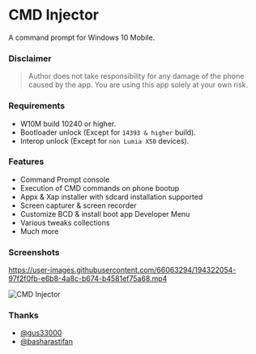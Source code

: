 # CMD Injector
A command prompt for Windows 10 Mobile.


### Disclaimer
> Author does not take responsibility for any damage of the phone caused by the app. You are using this app solely at your own risk.


### Requirements
* W10M build 10240 or higher.
* Bootloader unlock (Except for `14393 & higher` build).
* Interop unlock (Except for `non Lumia X50` devices).


### Features
* Command Prompt console
* Execution of CMD commands on phone bootup
* Appx & Xap installer with sdcard installation supported
* Screen capturer & screen recorder
* Customize BCD & install boot app Developer Menu
* Various tweaks collections
* Much more


### Screenshots
https://user-images.githubusercontent.com/66063294/194322054-97f2f0fb-e6b8-4a8c-b674-b4581ef75a68.mp4

![CMD Injector](https://user-images.githubusercontent.com/66063294/178474757-7c023789-7afe-47fa-98f3-13e2c7b18cfe.png)


### Thanks
* [@gus33000](https://github.com/gus33000)
* [@basharastifan](https://github.com/basharast)
